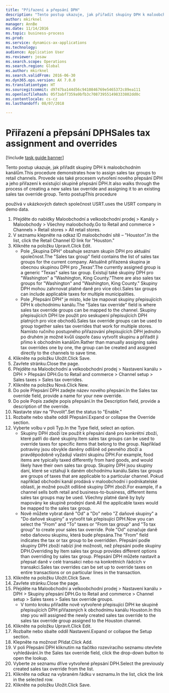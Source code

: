 ```yaml
--- 
title: "Přiřazení a přepsání DPH"
description: "Tento postup ukazuje, jak přiřadit skupiny DPH k maloobchodním kanálům."
author: mkirknel
manager: AnnBe
ms.date: 11/14/2016
ms.topic: business-process
ms.prod: 
ms.service: dynamics-ax-applications
ms.technology: 
audience: Application User
ms.reviewer: josaw
ms.search.scope: Operations
ms.search.region: Global
ms.author: mkirknel
ms.search.validFrom: 2016-06-30
ms.dyn365.ops.version: AX 7.0.0
ms.translationtype: HT
ms.sourcegitcommit: d9747ba144d56c9410846769e5465372c89ea111
ms.openlocfilehash: 05f3abf7359a9bfb3c708739551498333802dd0c
ms.contentlocale: cs-cz
ms.lasthandoff: 08/07/2018

---
```

# <a name="sales-tax-assignment-and-overrides"></a><span data-ttu-id="a3de4-103">Přiřazení a přepsání DPH</span><span class="sxs-lookup"><span data-stu-id="a3de4-103">Sales tax assignment and overrides</span></span>

[!include [task guide banner](../../includes/task-guide-banner.md)]

<span data-ttu-id="a3de4-104">Tento postup ukazuje, jak přiřadit skupiny DPH k maloobchodním kanálům.</span><span class="sxs-lookup"><span data-stu-id="a3de4-104">This procedure demonstrates how to assign sales tax groups to retail channels.</span></span> <span data-ttu-id="a3de4-105">Provede vás také procesem vytvoření nového přepsání DPH a jeho přiřazení k existující skupině přepsání DPH.</span><span class="sxs-lookup"><span data-stu-id="a3de4-105">It also walks through the process of creating a new sales tax override and assigning it to an existing sales tax override group.</span></span> <span data-ttu-id="a3de4-106">Tento postup</span><span class="sxs-lookup"><span data-stu-id="a3de4-106">This procedure</span></span>

<span data-ttu-id="a3de4-107">používá v ukázkových datech společnost USRT.</span><span class="sxs-lookup"><span data-stu-id="a3de4-107">uses the USRT company in demo data.</span></span>

1. <span data-ttu-id="a3de4-108">Přejděte do nabídky Maloobchodní a velkoobchodní prodej > Kanály > Maloobchody > Všechny maloobchody.</span><span class="sxs-lookup"><span data-stu-id="a3de4-108">Go to Retail and commerce > Channels > Retail stores > All retail stores.</span></span>
2. <span data-ttu-id="a3de4-109">V seznamu klepněte na odkaz ID maloobchodní sítě – "Houston".</span><span class="sxs-lookup"><span data-stu-id="a3de4-109">In the list, click the Retail Channel ID link for "Houston."</span></span>
3. <span data-ttu-id="a3de4-110">Klikněte na položku Upravit.</span><span class="sxs-lookup"><span data-stu-id="a3de4-110">Click Edit.</span></span>
    * <span data-ttu-id="a3de4-111">Pole „Skupina DPH“ obsahuje seznam skupin DPH pro aktuální společnost.</span><span class="sxs-lookup"><span data-stu-id="a3de4-111">The "Sales tax group" field contains the list of sales tax groups for the current company.</span></span> <span data-ttu-id="a3de4-112">Aktuálně přiřazená skupina je obecnou skupinou DPH pro „Texas“.</span><span class="sxs-lookup"><span data-stu-id="a3de4-112">The currently assigned group is a generic "Texas" sales tax group.</span></span> <span data-ttu-id="a3de4-113">Existují také skupiny DPH pro "Washington" a "Washington, King County."</span><span class="sxs-lookup"><span data-stu-id="a3de4-113">There are also sales tax groups for "Washington" and "Washington, King County."</span></span> <span data-ttu-id="a3de4-114">Skupiny DPH mohou zahrnovat platné daně pro více obcí.</span><span class="sxs-lookup"><span data-stu-id="a3de4-114">Sales tax groups can include applicable taxes for multiple municipalities.</span></span>  
    * <span data-ttu-id="a3de4-115">Pole „Přepsání DPH“ je místo, kde lze mapovat skupiny přepisujících DPH k obchodnímu kanálu.</span><span class="sxs-lookup"><span data-stu-id="a3de4-115">The "Sales tax override" field is where sales tax override groups can be mapped to the channel.</span></span> <span data-ttu-id="a3de4-116">Skupiny přepisujících DPH lze použít pro seskupení přepisujících DPH platných pro více obchodů.</span><span class="sxs-lookup"><span data-stu-id="a3de4-116">Sales tax override groups can be used to group together sales tax overrides that work for multiple stores.</span></span> <span data-ttu-id="a3de4-117">Namísto ručního postupného přiřazování přepisujících DPH jednoho po druhém je možné kvůli úspoře času vytvořit skupinu a přiřadit ji přímo k obchodním kanálům.</span><span class="sxs-lookup"><span data-stu-id="a3de4-117">Rather than manually assigning sales tax overrides one by one, the group can be created and assigned directly to the channels to save time.</span></span>  
4. <span data-ttu-id="a3de4-118">Klikněte na položku Uložit.</span><span class="sxs-lookup"><span data-stu-id="a3de4-118">Click Save.</span></span>
5. <span data-ttu-id="a3de4-119">Zavřete stránku.</span><span class="sxs-lookup"><span data-stu-id="a3de4-119">Close the page.</span></span>
6. <span data-ttu-id="a3de4-120">Přejděte na Maloobchodní a velkoobchodní prodej > Nastavení kanálu > DPH > Přepsání DPH.</span><span class="sxs-lookup"><span data-stu-id="a3de4-120">Go to Retail and commerce > Channel setup > Sales taxes > Sales tax overrides.</span></span>
7. <span data-ttu-id="a3de4-121">Klikněte na položku Nová.</span><span class="sxs-lookup"><span data-stu-id="a3de4-121">Click New.</span></span>
8. <span data-ttu-id="a3de4-122">Do pole Přepsání DPH zadejte název nového přepsání.</span><span class="sxs-lookup"><span data-stu-id="a3de4-122">In the Sales tax override field, provide a name for your new override.</span></span>
9. <span data-ttu-id="a3de4-123">Do pole Popis zadejte popis přepsání.</span><span class="sxs-lookup"><span data-stu-id="a3de4-123">In the Description field, provide a description of the override.</span></span>
10. <span data-ttu-id="a3de4-124">Nastavte stav na "Povolit".</span><span class="sxs-lookup"><span data-stu-id="a3de4-124">Set the status to "Enable."</span></span>
11. <span data-ttu-id="a3de4-125">Rozbalte nebo sbalte oddíl Přepsání.</span><span class="sxs-lookup"><span data-stu-id="a3de4-125">Expand or collapse the Override section.</span></span>
12. <span data-ttu-id="a3de4-126">Vyberte volbu v poli Typ.</span><span class="sxs-lookup"><span data-stu-id="a3de4-126">In the Type field, select an option.</span></span>
    * <span data-ttu-id="a3de4-127">Skupiny DPH zboží lze použít k přepsání daně pro konkrétní zboží, které patří do dané skupiny.</span><span class="sxs-lookup"><span data-stu-id="a3de4-127">Item sales tax groups can be used to override taxes for specific items that belong to the group.</span></span> <span data-ttu-id="a3de4-128">Například potraviny jsou obvykle daněny odlišně od pevného zboží a pravděpodobně vyžadují vlastní skupinu DPH.</span><span class="sxs-lookup"><span data-stu-id="a3de4-128">For example, food items are typically taxed differently from hard goods, and would likely have their own sales tax group.</span></span>     <span data-ttu-id="a3de4-129">Skupiny DPH jsou skupiny daní, které se vztahují k daném obchodnímu kanálu.</span><span class="sxs-lookup"><span data-stu-id="a3de4-129">Sales tax groups are groups of taxes that are applicable to a particular channel.</span></span> <span data-ttu-id="a3de4-130">Pokud například obchodní kanál prodává v maloobchodní i podnikatelské oblasti, je možné použít odlišné skupiny DPH zboží.</span><span class="sxs-lookup"><span data-stu-id="a3de4-130">For example, if a channel sells both retail and business-to-business, different items sales tax groups may be used.</span></span> <span data-ttu-id="a3de4-131">Všechny platné daně by byly mapovány ke skupině prodejní daně.</span><span class="sxs-lookup"><span data-stu-id="a3de4-131">All the applicable taxes would be mapped to the sales tax group.</span></span>  
    * <span data-ttu-id="a3de4-132">Nově můžete vybrat daně "Od" a "Do" nebo "Z daňové skupiny" a "Do daňové skupiny" a vytvořit tak přepisující DPH.</span><span class="sxs-lookup"><span data-stu-id="a3de4-132">Now you can select the "From" and "To" taxes or "From tax group" and "To tax group" to create your sales tax override.</span></span>    <span data-ttu-id="a3de4-133">Pole "Od" označuje daně nebo daňovou skupinu, která bude přepsána.</span><span class="sxs-lookup"><span data-stu-id="a3de4-133">The "From" field indicates the tax or tax group to be overridden.</span></span> <span data-ttu-id="a3de4-134">Přepsání podle skupiny DPH zboží nabízí jiné možnosti, než přepsání podle skupiny DPH.</span><span class="sxs-lookup"><span data-stu-id="a3de4-134">Overriding by Item sales tax group provides different options than overriding by sales tax group.</span></span>    <span data-ttu-id="a3de4-135">Přepsání DPH můžete nastavit a přepsat daně v celé transakci nebo na konkrétních řádcích v transakci.</span><span class="sxs-lookup"><span data-stu-id="a3de4-135">Sales tax overrides can be set up to override taxes on entire transactions or on particular lines in the transaction.</span></span>  
13. <span data-ttu-id="a3de4-136">Klikněte na položku Uložit.</span><span class="sxs-lookup"><span data-stu-id="a3de4-136">Click Save.</span></span>
14. <span data-ttu-id="a3de4-137">Zavřete stránku.</span><span class="sxs-lookup"><span data-stu-id="a3de4-137">Close the page.</span></span>
15. <span data-ttu-id="a3de4-138">Přejděte na Maloobchodní a velkoobchodní prodej > Nastavení kanálu > DPH > Skupiny přepsání DPH.</span><span class="sxs-lookup"><span data-stu-id="a3de4-138">Go to Retail and commerce > Channel setup > Sales taxes > Sales tax override groups.</span></span>
    * <span data-ttu-id="a3de4-139">V tomto kroku přiřadíte nově vytvořené přepisující DPH ke skupině přepisujících DPH přiřazených k obchodnímu kanálu Houston.</span><span class="sxs-lookup"><span data-stu-id="a3de4-139">In this step you will assigned the newly created sales tax override to the sales tax override group assigned to the Houston channel.</span></span>  
16. <span data-ttu-id="a3de4-140">Klikněte na položku Upravit.</span><span class="sxs-lookup"><span data-stu-id="a3de4-140">Click Edit.</span></span>
17. <span data-ttu-id="a3de4-141">Rozbalte nebo sbalte oddíl Nastavení.</span><span class="sxs-lookup"><span data-stu-id="a3de4-141">Expand or collapse the Setup section.</span></span>
18. <span data-ttu-id="a3de4-142">Klepněte na možnost Přidat.</span><span class="sxs-lookup"><span data-stu-id="a3de4-142">Click Add.</span></span>
19. <span data-ttu-id="a3de4-143">V poli Přepsání DPH kliknutím na tlačítko rozevíracího seznamu otevřete vyhledávání.</span><span class="sxs-lookup"><span data-stu-id="a3de4-143">In the Sales tax override field, click the drop-down button to open the lookup.</span></span>
20. <span data-ttu-id="a3de4-144">Vyberte ze seznamu dříve vytvořené přepsání DPH.</span><span class="sxs-lookup"><span data-stu-id="a3de4-144">Select the previously created sales tax override from the list.</span></span>
21. <span data-ttu-id="a3de4-145">Klikněte na odkaz na vybraném řádku v seznamu.</span><span class="sxs-lookup"><span data-stu-id="a3de4-145">In the list, click the link in the selected row.</span></span>
22. <span data-ttu-id="a3de4-146">Klikněte na položku Uložit.</span><span class="sxs-lookup"><span data-stu-id="a3de4-146">Click Save.</span></span>


